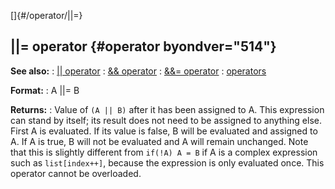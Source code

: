 []{#/operator/||=}
## \|\|= operator {#operator byondver="514"}
**See also:**
:   [\|\| operator](#/operator/%7C%7C)
:   [&& operator](#/operator/&&)
:   [&&= operator](#/operator/&&=)
:   [operators](#/operator)
<!-- -->
**Format:**
:   A \|\|= B
<!-- -->
**Returns:**
:   Value of `(A || B)` after it has been assigned to A. This expression
    can stand by itself; its result does not need to be assigned to
    anything else.
First A is evaluated. If its value is false, B will be evaluated and
assigned to A. If A is true, B will not be evaluated and A will remain
unchanged.
Note that this is slightly different from `if(!A) A = B` if A is a
complex expression such as `list[index++]`, because the expression is
only evaluated once.
This operator cannot be overloaded.
